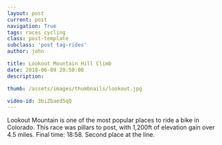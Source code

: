 ```yaml
---
layout: post
current: post
navigation: True
tags: races cycling
class: post-template
subclass: 'post tag-rides'
author: john

title: Lookout Mountain Hill Climb
date: 2018-06-09 20:50:00
description: 

thumb: /assets/images/thumbnails/lookout.jpg

video-id: 3biZbaed5qQ
---
```


Lookout Mountain is one of the most popular places to ride a bike in Colorado. This race was pillars to post, with 1,200ft of elevation gain over 4.5 miles. Final time: 18:58. Second place at the line.